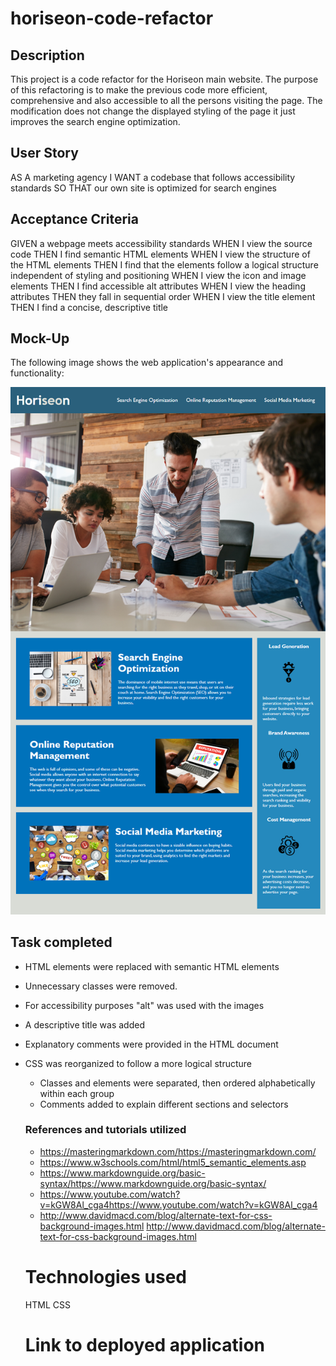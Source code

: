 # horiseon-code-refactor

## Description

This project is a code refactor for the Horiseon main website. The purpose of this refactoring  is to make the previous code more efficient, comprehensive and also accessible to all the persons visiting the page. The modification does not change the displayed styling of the page it just improves the search engine optimization.
 

 ## User Story
AS A marketing agency
I WANT a codebase that follows accessibility standards
SO THAT our own site is optimized for search engines


## Acceptance Criteria
GIVEN a webpage meets accessibility standards
WHEN I view the source code
THEN I find semantic HTML elements
WHEN I view the structure of the HTML elements
THEN I find that the elements follow a logical structure independent of styling and positioning
WHEN I view the icon and image elements
THEN I find accessible alt attributes
WHEN I view the heading attributes
THEN they fall in sequential order
WHEN I view the title element
THEN I find a concise, descriptive title

## Mock-Up
The following image shows the web application's appearance and functionality:

<img src="./assets/images/01-html-css-git-homework-demo.png">

## Task completed
* HTML elements were replaced with semantic HTML elements
* Unnecessary classes were removed.
* For accessibility purposes "alt" was used with the images
* A descriptive title was added
* Explanatory comments were provided in the HTML document
* CSS was reorganized to follow a more logical structure
   * Classes and elements were separated, then ordered alphabetically within each group
   * Comments added to explain different sections and selectors

   ### References and tutorials utilized

   * https://masteringmarkdown.com/https://masteringmarkdown.com/
   * https://www.w3schools.com/html/html5_semantic_elements.asp
   * https://www.markdownguide.org/basic-syntax/https://www.markdownguide.org/basic-syntax/
   * https://www.youtube.com/watch?v=kGW8Al_cga4https://www.youtube.com/watch?v=kGW8Al_cga4
   * http://www.davidmacd.com/blog/alternate-text-for-css-background-images.html http://www.davidmacd.com/blog/alternate-text-for-css-background-images.html
   

   # Technologies used
     HTML CSS

  # Link to deployed application


